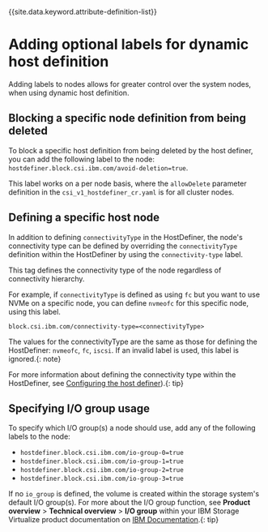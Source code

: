 
{{site.data.keyword.attribute-definition-list}}

# Adding optional labels for dynamic host definition

Adding labels to nodes allows for greater control over the system nodes, when using dynamic host definition.

## Blocking a specific node definition from being deleted

To block a specific host definition from being deleted by the host definer, you can add the following label to the node: `hostdefiner.block.csi.ibm.com/avoid-deletion=true`.

This label works on a per node basis, where the `allowDelete` parameter definition in the `csi_v1_hostdefiner_cr.yaml` is for all cluster nodes.

## Defining a specific host node

In addition to defining `connectivityType` in the HostDefiner, the node's connectivity type can be defined by overriding the `connectivityType` definition within the HostDefiner by using the `connectivity-type` label.

This tag defines the connectivity type of the node regardless of connectivity hierarchy.

For example, if `connectivityType` is defined as using `fc` but you want to use NVMe on a specific node, you can define `nvmeofc` for this specific node, using this label.

`block.csi.ibm.com/connectivity-type=<connectivityType>`

The values for the connectivityType are the same as those for defining the HostDefiner: `nvmeofc`, `fc`, `iscsi`. If an invalid label is used, this label is ignored.{: note}

For more information about defining the connectivity type within the HostDefiner, see [Configuring the host definer](../configuration/configuring_hostdefiner.md)).{: tip}

## Specifying I/O group usage

To specify which I/O group(s) a node should use, add any of the following labels to the node:

- `hostdefiner.block.csi.ibm.com/io-group-0=true`
- `hostdefiner.block.csi.ibm.com/io-group-1=true`
- `hostdefiner.block.csi.ibm.com/io-group-2=true`
- `hostdefiner.block.csi.ibm.com/io-group-3=true`

If no `io_group` is defined, the volume is created within the storage system's default I/O group(s). For more about the I/O group function, see **Product overview** > **Technical overview** > **I/O group** within your IBM Storage Virtualize product documentation on [IBM Documentation](https://www.ibm.com/docs).{: tip}

